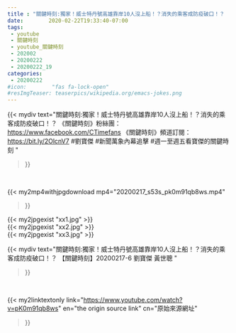 ```yaml
---
title : "關鍵時刻:獨家！威士特丹號高雄靠岸10人沒上船！？消失的乘客成防疫破口！？ 【關鍵時刻】20200217-6 劉寶傑 黃世聰 "
date:        2020-02-22T19:33:40-07:00
tags:
 - youtube
 - 關鍵時刻
 - youtube_關鍵時刻
 - 202002
 - 20200222
 - 20200222_19
categories:
 - 20200222
#icon:        "fas fa-lock-open"
#resImgTeaser: teaserpics/wikipedia.org/emacs-jokes.png
---
```


{{< mydiv text="關鍵時刻:獨家！威士特丹號高雄靠岸10人沒上船！？消失的乘客成防疫破口！？  《關鍵時刻》粉絲團：https://www.facebook.com/CTimefans 《關鍵時刻》頻道訂閱：https://bit.ly/2OlcnV7  #劉寶傑 #新聞萬象內幕追擊 #週一至週五看寶傑的關鍵時刻 "
>}}
<br>


{{< my2mp4withjpgdownload mp4="20200217_s53s_pk0m91qb8ws.mp4"
>}}

{{< my2jpgexist "xx1.jpg" >}}<br>
{{< my2jpgexist "xx2.jpg" >}}<br>
{{< my2jpgexist "xx3.jpg" >}}<br>



{{< mydiv text="關鍵時刻:獨家！威士特丹號高雄靠岸10人沒上船！？消失的乘客成防疫破口！？ 【關鍵時刻】20200217-6 劉寶傑 黃世聰 "
>}}
<br>

{{< my2linktextonly link="https://www.youtube.com/watch?v=pK0m91qb8ws"
en="the origin source link" cn="原始來源網址"
>}}


<br>

